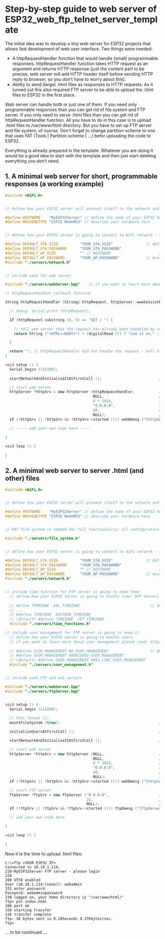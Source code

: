 # Step-by-step guide to web server of ESP32_web_ftp_telnet_server_template

The initial idea was to develop a tiny web server for ESP32 projects that allows fast development of web user interface. Two things were needed:

  -	A  httpRequestHandler function that would handle (small) programmable responses. httpRequestHandler function takes HTTP request as an argument and returns HTTP response (just the content part to be precise, web server will add HTTP header itself before sending HTTP reply to browser, so you don’t have to worry about this). 
  -	Ability to send (large) .html files as responses to HTTP requests. As it turned out this also required FTP server to be able to upload the .html files to ESP32 in the first place.

Web server can handle both or just one of them. If you need only programmable responses than you can get rid of file system and FTP server. If you only need to serve .html files than you can get rid of httpRequestHandler function. All you have to do in this case is to upload .html files to /var/www/html directory. But you have to set up FTP server
and file system, of course. Don't forget to change partition scheme to one that uses FAT (Tools | Partition scheme |  ...) befor uploading the code to ESP32.

Everything is already prepared in the template. Whatever you are doing it would be a good idea to start with the template and then just start deleting everything you don’t need.

## 1. A minimal web server for short, programmable responses (a working example)


```C++
#include <WiFi.h>


// define how your ESP32 server will present itself to the network and what the output of some telnet comands (like uname) would be

#define HOSTNAME    "MyESP32Server" // define the name of your ESP32 here
#define MACHINETYPE "ESP32 NodeMCU" // describe your hardware here


// define how your ESP32 server is going to connect to WiFi network - these are just default settings, you can edit configuration files later

#define DEFAULT_STA_SSID          "YOUR_STA_SSID"               // define default WiFi settings (see network.h)
#define DEFAULT_STA_PASSWORD      "YOUR_STA_PASSWORD"
#define DEFAULT_AP_SSID           "" // HOSTNAME                      // set it to "" if you don't want ESP32 to act as AP 
#define DEFAULT_AP_PASSWORD       "YOUR_AP_PASSWORD"            // must be at leas 8 characters long
#include "./servers/network.h"


// include code for web server

#include "./servers/webServer.hpp"    // if you want to learn more about web server please read: https://github.com/BojanJurca/Esp32_web_ftp_telnet_server_template/blob/master/Web_server_step_by_step.md

// httpRequestHandler callback function

String httpRequestHandler (String& httpRequest, httpServer::wwwSessionParameters *wsp) { // - must be reentrant!

  // debug: Serial.print (httpRequest);

  if (httpRequest.substring (0, 6) == "GET / ") { 
    
    // tell web server that the request has already been handeled by returning something else than ""
    return String ("<HTML><BODY>") + (digitalRead (2) ? "Led is on." : "Led is off.") + String ("</BODY></HTML>");

  }

  return ""; // httpRequestHandler did not handle the request - tell httpServer to handle it internally by returning ""
}

void setup () {
  Serial.begin (115200);
 
  startNetworkAndInitializeItAtFirstCall ();                          // starts WiFi according to configuration files, creates configuration files if they don't exist

  // start web server 
  httpServer *httpSrv = new httpServer (httpRequestHandler,           // a callback function that will handle HTTP requests that are not handled by webServer itself
                                        NULL,                         // no wsRequestHandler
                                        8 * 1024,                     // 8 KB stack size is usually enough, if httpRequestHandler or wsRequestHandler use more stack increase this value until server is stable
                                        "0.0.0.0",                    // start HTTP server on all available ip addresses
                                        80,                           // HTTP port
                                        NULL);                        // no firewall
  if (!httpSrv || (httpSrv && !httpSrv->started ())) webDmesg ("[httpServer] did not start.");

  // ----- add your own code here -----
  
}

void loop () {
              
}
```


## 2. A minimal web server to server .html (and other) files

```C++
#include <WiFi.h>


// define how your ESP32 server will present itself to the network and what the output of some telnet comands (like uname) would be

#define HOSTNAME    "MyESP32Server" // define the name of your ESP32 here
#define MACHINETYPE "ESP32 NodeMCU" // describe your hardware here


// FAT file system is needed for full functionality: all configuration files are stored here as well and .html and other files

#include "./servers/file_system.h"


// define how your ESP32 server is going to connect to WiFi network - these are just default settings, you can edit configuration files later

#define DEFAULT_STA_SSID          "YOUR_STA_SSID"               // define default WiFi settings (see network.h)
#define DEFAULT_STA_PASSWORD      "YOUR_STA_PASSWORD"
#define DEFAULT_AP_SSID           "" // HOSTNAME                      // set it to "" if you don't want ESP32 to act as AP 
#define DEFAULT_AP_PASSWORD       "YOUR_AP_PASSWORD"            // must be at leas 8 characters long
#include "./servers/network.h"


// include time function for FTP server is going to need them 
  // define how your ESP32 server is going to handle time: NTP servers where it will get GMT from and how local time will be calculated from GMT
  
  // define TIMEZONE  KAL_TIMEZONE                                // define time zone you are in (see time_functions.h)
  // ...
  // #define TIMEZONE  EASTERN_TIMEZONE
  // (default) #define TIMEZONE  CET_TIMEZONE               
  #include "./servers/time_functions.h"     

// include user management for FTP server is going to need it
  // define how your ESP32 server is going to handle users
  // if you want to learn more about user management please read: https://github.com/BojanJurca/Esp32_web_ftp_telnet_server_template/blob/master/User_management_step_by_step.md
  
  // #define USER_MANAGEMENT NO_USER_MANAGEMENT                   // define the kind of user management project is going to use (see user_management.h)
  // #define USER_MANAGEMENT HARDCODED_USER_MANAGEMENT            
  // (default) #define USER_MANAGEMENT UNIX_LIKE_USER_MANAGEMENT
  #include "./servers/user_management.h"


// include code FTP and web servers

#include "./servers/webServer.hpp"    
#include "./servers/ftpServer.hpp"    


void setup () {
  Serial.begin (115200);
 
  // FFat.format ();
  mountFileSystem (true);                                             // this is the first thing to do - all configuration files are on file system

  initializeUsersAtFirstCall ();                                      // creates user management files with root, webadmin, webserver and telnetserver users, if they don't exist

  startNetworkAndInitializeItAtFirstCall ();                          // starts WiFi according to configuration files, creates configuration files if they don't exist

  // start web server 
  httpServer *httpSrv = new httpServer (NULL,                         // no httpRequestHandler
                                        NULL,                         // no wsRequestHandler 
                                        8 * 1024,                     // 8 KB stack size is usually enough, if httpRequestHandler or wsRequestHandler use more stack increase this value until server is stable
                                        "0.0.0.0",                    // start HTTP server on all available ip addresses
                                        80,                           // HTTP port
                                        NULL);                        // no firewall
  if (!httpSrv || (httpSrv && !httpSrv->started ())) webDmesg ("[httpServer] did not start.");

  // start FTP server
  ftpServer *ftpSrv = new ftpServer ("0.0.0.0",                       // start FTP server on all available ip addresses
                                     21,                              // controll connection FTP port
                                     NULL);                           // no firewall
  if (!ftpSrv || (ftpSrv && !ftpSrv->started ())) ftpDmesg ("[ftpServer] did not start.");

  // add your own code here

}

void loop () {
                
}
```

Now it is the time to upload .html files:

```
C:\>ftp <YOUR ESP32 IP>
Connected to 10.18.1.114.
220-MyESP32Server FTP server - please login
220
200 UTF8 enabled
User (10.18.1.114:(none)): webadmin
331 enter password
Password: webadminpassword
230 logged on, your home directory is "/var/www/html/"
ftp> put index.html
200 port ok
150 starting transfer
226 transfer complete
ftp: 38 bytes sent in 0.10Seconds 0.37Kbytes/sec.
ftp>
```



... to be continued ...
